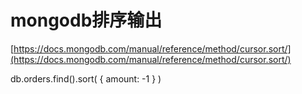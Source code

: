 # mongodb排序输出

[https://docs.mongodb.com/manual/reference/method/cursor.sort/](https://docs.mongodb.com/manual/reference/method/cursor.sort/)



db.orders.find\(\).sort\( { amount: -1 } \)

